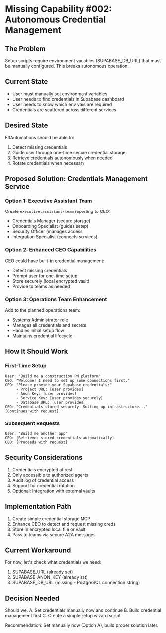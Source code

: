 # Missing Capability #002: Autonomous Credential Management

## The Problem
Setup scripts require environment variables (SUPABASE_DB_URL) that must be manually configured. This breaks autonomous operation.

## Current State
- User must manually set environment variables
- User needs to find credentials in Supabase dashboard
- User needs to know which env vars are required
- Credentials are scattered across different services

## Desired State
ElfAutomations should be able to:
1. Detect missing credentials
2. Guide user through one-time secure credential storage
3. Retrieve credentials autonomously when needed
4. Rotate credentials when necessary

## Proposed Solution: Credentials Management Service

### Option 1: Executive Assistant Team
Create `executive.assistant-team` reporting to CEO:
- Credentials Manager (secure storage)
- Onboarding Specialist (guides setup)
- Security Officer (manages access)
- Integration Specialist (connects services)

### Option 2: Enhanced CEO Capabilities
CEO could have built-in credential management:
- Detect missing credentials
- Prompt user for one-time setup
- Store securely (local encrypted vault)
- Provide to teams as needed

### Option 3: Operations Team Enhancement
Add to the planned operations team:
- Systems Administrator role
- Manages all credentials and secrets
- Handles initial setup flow
- Maintains credential lifecycle

## How It Should Work

### First-Time Setup
```
User: "Build me a construction PM platform"
CEO: "Welcome! I need to set up some connections first."
CEO: "Please provide your Supabase credentials:"
     - Project URL: [user provides]
     - Anon Key: [user provides]
     - Service Key: [user provides securely]
     - Database URL: [user provides]
CEO: "Credentials stored securely. Setting up infrastructure..."
[Continues with request]
```

### Subsequent Requests
```
User: "Build me another app"
CEO: [Retrieves stored credentials automatically]
CEO: [Proceeds with request]
```

## Security Considerations
1. Credentials encrypted at rest
2. Only accessible to authorized agents
3. Audit log of credential access
4. Support for credential rotation
5. Optional: Integration with external vaults

## Implementation Path
1. Create simple credential storage MCP
2. Enhance CEO to detect and request missing creds
3. Store in encrypted local file or vault
4. Pass to teams via secure A2A messages

## Current Workaround
For now, let's check what credentials we need:
1. SUPABASE_URL (already set)
2. SUPABASE_ANON_KEY (already set)
3. SUPABASE_DB_URL (missing - PostgreSQL connection string)

## Decision Needed
Should we:
A. Set credentials manually now and continue
B. Build credential management first
C. Create a simple setup wizard script

Recommendation: Set manually now (Option A), build proper solution later.
